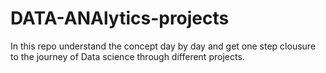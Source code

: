 # DATA-ANAlytics-projects
In this repo understand the concept day by day and get one step clousure to the journey of Data science through different projects.
